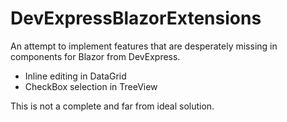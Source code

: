 # DevExpressBlazorExtensions

An attempt to implement features that are desperately missing in components for Blazor from DevExpress.

- Inline editing in DataGrid
- CheckBox selection in TreeView

This is not a complete and far from ideal solution.
